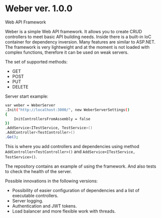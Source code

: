 # Weber ver. 1.0.0
Web API Framework

Weber is a simple Web API framework. It allows you to create CRUD controllers to meet basic API building needs. Inside there is a built-in IoC container for dependency inversion. Many features are similar to ASP.NET.
The framework is very lightweight and at the moment is not loaded with complex functions, therefore it can be used on weak servers.

The set of supported methods:
- GET
- POST
- PUT
- DELETE


Server start example:
```sh
var weber = WeberServer
.Init("http://localhost:3000/", new WeberServerSettings()
{
    InitControllersFromAssembly = false
})
.AddService<ITestService, TestService>()
.AddController<TestController>()
.Go();
```
This is where you add controllers and dependencies using method ```AddController<TestController>()``` 
and ```AddService<ITestService, TestService>()```.


The repository contains an example of using the framework. And also tests to check the health of the server.

Possible innovations in the following versions:
- Possibility of easier configuration of dependencies and a list of executable controllers.
- Server logging.
- Authentication and JWT tokens.
- Load balancer and more flexible work with threads.

